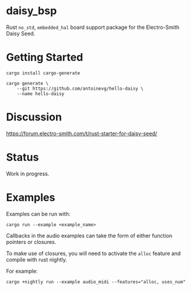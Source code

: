 # daisy_bsp

Rust `no_std`, `embedded_hal` board support package for the Electro-Smith Daisy Seed.

# Getting Started

```
cargo install cargo-generate

cargo generate \
    --git https://github.com/antoinevg/hello-daisy \
    --name hello-daisy
```


# Discussion

https://forum.electro-smith.com/t/rust-starter-for-daisy-seed/


# Status

Work in progress.


# Examples

Examples can be run with:

    cargo run --example <example_name>

Callbacks in the audio examples can take the form of either function pointers or closures.

To make use of closures, you will need to activate the `alloc` feature and compile with rust nightly.

For example:

    cargo +nightly run --example audio_midi --features="alloc, uses_num"
